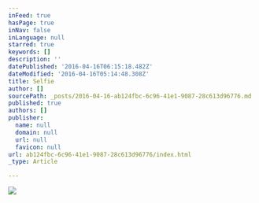 ```yaml
---
inFeed: true
hasPage: true
inNav: false
inLanguage: null
starred: true
keywords: []
description: ''
datePublished: '2016-04-16T06:15:18.482Z'
dateModified: '2016-04-16T05:14:48.308Z'
title: Selfie
author: []
sourcePath: _posts/2016-04-16-ab124fbc-6c96-41e1-9087-28c613d96776.md
published: true
authors: []
publisher:
  name: null
  domain: null
  url: null
  favicon: null
url: ab124fbc-6c96-41e1-9087-28c613d96776/index.html
_type: Article

---
```

![](https://s3-us-west-2.amazonaws.com/the-grid-img/p/f9815c596e7c7bd93474e54e73cd841474b055f0.jpg)